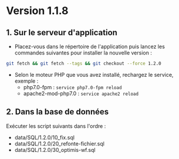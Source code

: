 # Version 1.1.8

## 1. Sur le serveur d'application
  
- Placez-vous dans le répertoire de l'application puis lancez les commandes suivantes 
pour installer la nouvelle version :
```bash
git fetch && git fetch --tags && git checkout --force 1.2.0
```

- Selon le moteur PHP que vous avez installé, rechargez le service, exemple :
  - php7.0-fpm         : `service php7.0-fpm reload`
  - apache2-mod-php7.0 : `service apache2 reload`

## 2. Dans la base de données

Exécuter les script suivants dans l'ordre :
- data/SQL/1.2.0/10_fix.sql
- data/SQL/1.2.0/20_refonte-fichier.sql
- data/SQL/1.2.0/30_optimis-wf.sql

